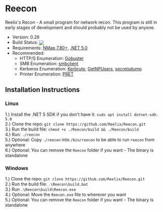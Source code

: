 # Reecon

Reelix's Recon - A small program for network recon. This program is still in early stages of development and should probably not be used by anyone.
* Version: 0.26
* Build Status: <img src = "https://travis-ci.com/Reelix/Reecon.svg?branch=master" valign="middle" />
* Requirements: [NMap 7.80+](https://nmap.org/download.html), [.NET 5.0](https://dotnet.microsoft.com/download/dotnet/5.0)
* Recommended:
  * HTTP/S Enumeration: [Gobuster](https://github.com/OJ/gobuster)
  * SMB Enumeration: [smbclient](https://github.com/SecureAuthCorp/impacket/blob/master/examples/smbclient.py)
  * Kerberos Enumeration: [Kerbrute](https://github.com/ropnop/kerbrute), [GetNPUsers](https://github.com/SecureAuthCorp/impacket/blob/master/examples/GetNPUsers.py), [secretsdump](https://github.com/SecureAuthCorp/impacket/blob/master/examples/secretsdump.py)
  * Printer Enumeration: [PRET](https://github.com/RUB-NDS/PRET)

## Installation Instructions
### Linux
1.) Install the .NET 5 SDK if you don't have it: `sudo apt install dotnet-sdk-5.0`  
2.) Clone the repo: `git clone https://github.com/Reelix/Reecon.git`  
3.) Run the build file: `chmod +x ./Reecon/build && ./Reecon/build`  
4.) Run: `./reecon`  
5.) Optional: Copy `./reecon` into `/bin/reecon` to be able to run `reecon` from anywhere  
6.) Optional: You can remove the `Reecon` folder if you want - The binary is standalone

### Windows  
1.) Clone the repo: `git clone https://github.com/Reelix/Reecon.git`  
2.) Run the build file: `.\Reecon\build.bat`  
3.) Run `.\Reecon\build\Reecon.exe`  
4.) Optional: Move the `Reecon.exe` file to wherever you want  
5.) Optional: You can remove the `Reecon` folder if you want - The binary is standalone
